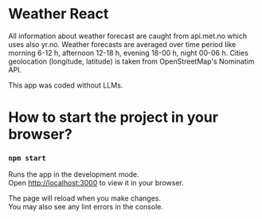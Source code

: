 # Weather React
All information about weather forecast are caught from api.met.no which uses also yr.no.
Weather forecasts are averaged over time period like morning 6-12 h, afternoon 12-18 h, evening 18-00 h, night 00-06 h. 
Cities geolocation (longitude, latitude) is taken from  OpenStreetMap's Nominatim API. 

This app was coded without LLMs.

# How to start the project in your browser?

### `npm start`

Runs the app in the development mode.\
Open [http://localhost:3000](http://localhost:3000) to view it in your browser.

The page will reload when you make changes.\
You may also see any lint errors in the console.

